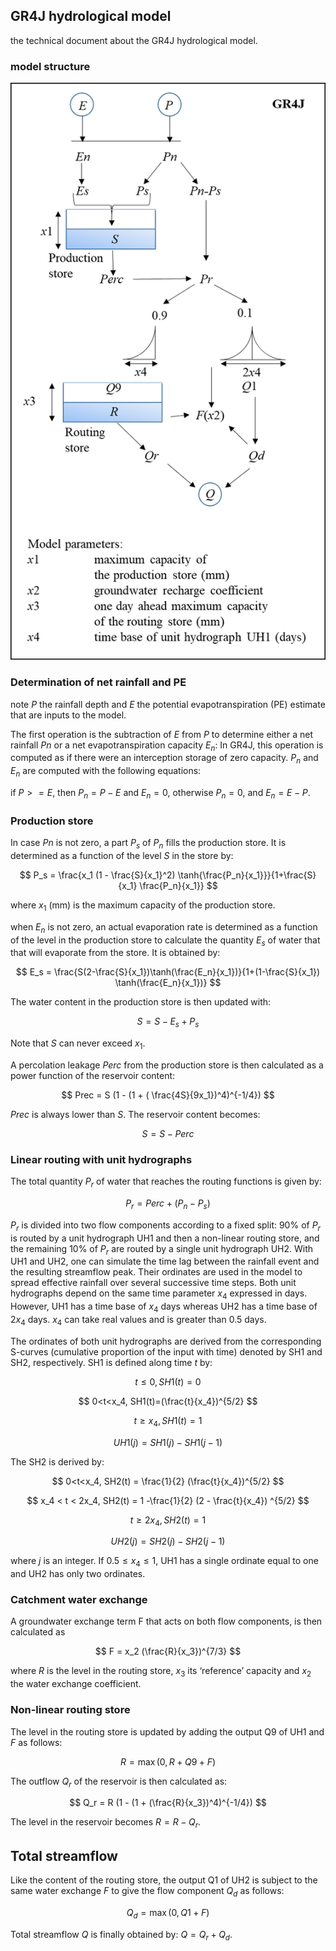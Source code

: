 ## GR4J hydrological model

the technical document about the GR4J hydrological model. 

### model structure

![model structure of GR4J](./model_structure_GR4J.png)

### Determination of net rainfall and PE

note $P$ the rainfall depth and $E$ the potential
evapotranspiration (PE) estimate that are inputs to the
model.

The first operation is the subtraction of $E$ from $P$ to determine
either a net rainfall $Pn$ or a net evapotranspiration
capacity $E_n$: In GR4J, this operation is computed as
if there were an interception storage of zero capacity.
$P_n$ and $E_n$ are computed with the following equations:

if $P>=E$, then $P_n=P-E$ and $E_n = 0$, otherwise $P_n=0$, and $E_n=E-P$.

### Production store

In case $Pn$ is not zero, a part $P_s$ of $P_n$ fills the production store. It is determined as a function of the level $S$ in the store by:

$$
P_s = \frac{x_1 (1 - \frac{S}{x_1}^2) \tanh{\frac{P_n}{x_1}}}{1+\frac{S}{x_1} \frac{P_n}{x_1}}
$$

where $x_1$ (mm) is the maximum capacity of the production store.

when $E_n$ is not zero, an actual
evaporation rate is determined as a function of the
level in the production store to calculate the quantity $E_s$ of water 
that that will evaporate from the store. It is
obtained by:

$$
E_s = \frac{S(2-\frac{S}{x_1})\tanh(\frac{E_n}{x_1})}{1+(1-\frac{S}{x_1}) \tanh(\frac{E_n}{x_1})}
$$

The water content in the production store is then
updated with:

$$
S=S-E_s + P_s
$$

Note that $S$ can never exceed $x_1$. 

A percolation leakage $Perc$ from the production
store is then calculated as a power function of
the reservoir content:

$$
Prec = S (1 - (1 + ( \frac{4S}{9x_1})^4)^{-1/4})
$$

$Prec$ is always lower than $S$. The reservoir content becomes: 

$$
S = S- Perc
$$

### Linear routing with unit hydrographs

The total quantity $P_r$ of water that reaches the routing functions
is given by:

$$
P_r = Perc + (P_n - P_s)
$$

$P_r$ is divided into two flow components according to a
fixed split: 90% of $P_r$ is routed by a unit hydrograph
UH1 and then a non-linear routing store, and the
remaining 10% of $P_r$ are routed by a single unit
hydrograph UH2. With UH1 and UH2, one can
simulate the time lag between the rainfall event and
the resulting streamflow peak. Their ordinates are
used in the model to spread effective rainfall over
several successive time steps. Both unit hydrographs
depend on the same time parameter $x_4$ expressed in
days. However, UH1 has a time base of $x_4$ days
whereas UH2 has a time base of $2x_4$ days. $x_4$ can take
real values and is greater than 0.5 days.

The ordinates of both unit hydrographs
are derived from the corresponding S-curves
(cumulative proportion of the input with time)
denoted by SH1 and SH2, respectively. SH1 is
defined along time $t$ by:

$$
t \leq 0, SH1(t)=0
$$

$$
0<t<x_4, SH1(t)=(\frac{t}{x_4})^{5/2}
$$

$$
t \geq x_4,SH1(t) = 1
$$

$$
UH1(j) = SH1(j) - SH1(j-1)
$$

The SH2 is derived by:

$$
0<t<x_4, SH2(t) = \frac{1}{2} (\frac{t}{x_4})^{5/2}
$$

$$
x_4 < t < 2x_4, SH2(t) = 1 -\frac{1}{2} (2 - \frac{t}{x_4}) ^{5/2}
$$

$$
t \geq 2 x_4, SH2(t) = 1
$$

$$
UH2(j) = SH2(j) - SH2(j-1)
$$

where $j$ is an integer. If $0.5 \leq x_4 \leq 1$, UH1 has a
single ordinate equal to one and UH2 has only two ordinates.

### Catchment water exchange

A groundwater exchange term F that acts on both flow components,
is then calculated as

$$
F = x_2 (\frac{R}{x_3})^{7/3}
$$

where $R$ is the level in the routing store, $x_3$ its
‘reference’ capacity and $x_2$ the water exchange coefficient.

### Non-linear routing store

The level in the routing
store is updated by adding the output Q9 of UH1 and
$F$ as follows:

$$
R=\max(0, R + Q9 + F)
$$

The outflow $Q_r$ of the reservoir is then calculated as:

$$
Q_r = R (1 - (1 + (\frac{R}{x_3})^4)^{-1/4})
$$

The level in the reservoir becomes $R=R-Q_r$.

## Total streamflow

Like the content of the routing
store, the output Q1 of UH2 is subject to the same water
exchange $F$ to give the flow component $Q_d$ as follows:

$$
Q_d = \max(0, Q1 + F)
$$

Total streamflow $Q$ is finally obtained by: $Q = Q_r + Q_d$.
